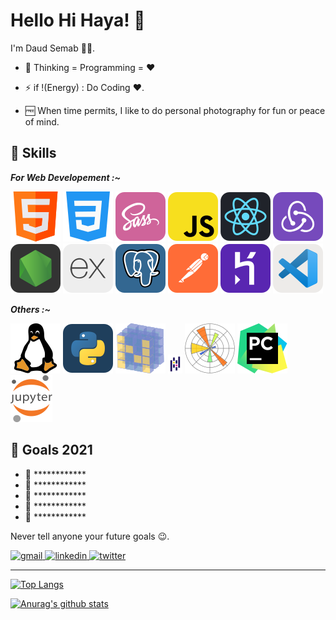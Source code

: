 # Hello Hi Haya! 👋

I'm Daud Semab 👨‍💻. 

- 🔭 Thinking = Programming = ❤

- ⚡ if !(Energy) : Do Coding ❤.

- 🆓 When time permits, I like to do personal photography for fun or peace of mind.

## 🎡 Skills

_____________________For Web Developement :~_____________________   

![html](static/html.svg) ![css](static/css.svg) ![sass](static/sass.svg) ![javascript](static/javascript.svg) ![react](static/react.svg) ![redux](static/redux.svg) ![nodejs](static/nodejs.svg) ![expressjs](static/expressjs.svg) ![postgresql](static/postgresql.svg) ![postman](static/postman.svg) ![heroku](static/heroku.svg) ![vscode](static/vscode.svg)



<!-- <span>
  <img width="40px" height="40px" src="https://raw.githubusercontent.com/github/explore/80688e429a7d4ef2fca1e82350fe8e3517d3494d/topics/html/html.png" alt="HTML"/>
</span>

<span>
  <img width="40px" height="40px" src="https://raw.githubusercontent.com/github/explore/80688e429a7d4ef2fca1e82350fe8e3517d3494d/topics/css/css.png" alt="CSS"/>
</span>

<span>
  <img width="40px" height="40px" src="https://raw.githubusercontent.com/github/explore/80688e429a7d4ef2fca1e82350fe8e3517d3494d/topics/sass/sass.png" alt="SCSS"/>
</span>

<span>
  <img width="40px" height="40px" src="https://raw.githubusercontent.com/github/explore/80688e429a7d4ef2fca1e82350fe8e3517d3494d/topics/javascript/javascript.png" alt="javascript"/>
</span>

<span>
  <img width="40px" height="40px" src="https://raw.githubusercontent.com/github/explore/80688e429a7d4ef2fca1e82350fe8e3517d3494d/topics/react/react.png" alt="react"/>
</span>

<span>
  <img width="40px" height="40px" src="https://raw.githubusercontent.com/github/explore/fbceb94436312b6dacde68d122a5b9c7d11f9524/topics/nodejs/nodejs.png" alt="nodejs"/>
</span>

<span>
  <img width="40px" height="40px" src="https://raw.githubusercontent.com/github/explore/fbceb94436312b6dacde68d122a5b9c7d11f9524/topics/postgresql/postgresql.png" alt="postgresql"/>
</span>   -->

_____________________Others :~_____________________   

![linux](static/linux.svg) ![python](static/python.svg) ![numpy](static/numpy.svg) ![pandas](static/pandas.png) ![matplotlib](static/matplotlib.svg) ![pycharm](static/pycharm.svg) ![jupyter](static/jupyter.svg)

<!-- <span>
  <img width="50px" height="45px" src="https://raw.githubusercontent.com/github/explore/fbceb94436312b6dacde68d122a5b9c7d11f9524/topics/linux/linux.png" alt="Ubuntu"/>
</span>

<span>
  <img width="50px" height="50px" src="https://raw.githubusercontent.com/github/explore/fbceb94436312b6dacde68d122a5b9c7d11f9524/topics/python/python.png" alt="Python"/>
</span> -->

## 📝 Goals 2021

- 🎯 ************
- 🎯 ************
- 🎯 ************
- 🎯 ************
- 🎯 ************

Never tell anyone your future goals 😉. 

<a href="mailto:daudsemab.dxb@gmail.com" target="_blank" rel="nofollow noopener noreferrer">
  <img alt="gmail" src="https://img.shields.io/badge/gmail-%23D14836.svg?&style=for-the-badge&logo=Gmail&logoColor=white"/>
</a>

<a href="https://www.linkedin.com/in/daud-semab-715039189/" target="_blank" rel="nofollow noopener noreferrer">
  <img alt="linkedin" src="https://img.shields.io/badge/linkedin-%230077B5.svg?&style=for-the-badge&logo=linkedIn&logoColor=white"/>
</a>

<a href="https://twitter.com/daudsemab" target="_blank" rel="nofollow noopener noreferrer">
  <img alt="twitter" src="https://img.shields.io/badge/twitter-%231DA1F2.svg?&style=for-the-badge&logo=twitter&logoColor=white"/>
</a>

- --------------------
 
[![Top Langs](https://github-readme-stats.vercel.app/api/top-langs/?username=daudsemab&layout=compact)](https://github.com/anuraghazra/github-readme-stats)

[![Anurag's github stats](https://github-readme-stats.vercel.app/api?username=daudsemab)](https://github.com/anuraghazra/github-readme-stats)

